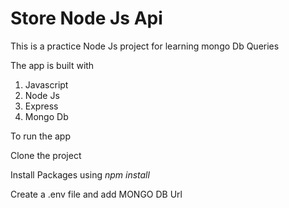# Store Node Js Api

This is a practice Node Js project for learning mongo Db Queries

The app is built with

1. Javascript
2. Node Js
3. Express
4. Mongo Db

To run the app

Clone the project

Install Packages using 
_npm install_

Create a .env file and add MONGO DB Url